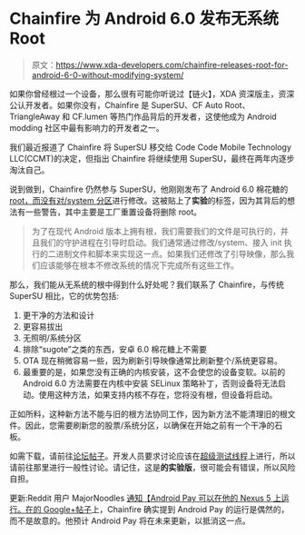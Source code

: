 # Chainfire 为 Android 6.0 发布无系统 Root

> 原文：<https://www.xda-developers.com/chainfire-releases-root-for-android-6-0-without-modifying-system/>

如果你曾经根过一个设备，那么很有可能你听说过[](http://forum.xda-developers.com/member.php?u=631273)【链火】，XDA 资深版主，资深公认开发者。如果你没有，Chainfire 是 SuperSU、CF Auto Root、TriangleAway 和 CF.lumen 等热门作品背后的开发者，这使他成为 Android modding 社区中最有影响力的开发者之一。

 我们最近报道了 Chainfire 将 SuperSU 移交给 Code Code Mobile Technology LLC(CCMT)的决定，但指出 Chainfire 将继续使用 SuperSU，最终在两年内逐步淘汰自己。

说到做到，Chainfire 仍然参与 SuperSU，他刚刚发布了 Android 6.0 棉花糖的 [root，而没有对/system 分区](http://forum.xda-developers.com/showpost.php?p=63197935&postcount=2)进行修改。这被贴上了**实验**的标签，因为其背后的想法有一些警告，其中主要是工厂重置设备将删除 root。

> 为了在现代 Android 版本上拥有根，我们需要我们的文件是可执行的，并且我们的守护进程在引导时启动。我们通常通过修改/system、接入 init 执行的二进制文件和脚本来实现这一点。如果我们还修改了引导映像，那么我们应该能够在根本不修改系统的情况下完成所有这些工作。

那么，我们能从无系统的根中得到什么好处呢？我们联系了 Chainfire，与传统 SuperSU 相比，它的优势包括:

1.  更干净的方法和设计
2.  更容易拔出
3.  无照明/系统分区
4.  排除“sugote”之类的东西，安卓 6.0 棉花糖上不需要
5.  OTA 现在稍微容易一些，因为刷新引导映像通常比刷新整个/系统更容易。
6.  最重要的是，如果您没有正确的内核安装，这不会使您的设备变软。以前的 Android 6.0 方法需要在内核中安装 SELinux 策略补丁，否则设备将无法启动。使用这种方法，如果支持内核不存在，您将没有根，但设备将启动。

正如所料，这种新方法不能与旧的根方法协同工作，因为新方法不能清理旧的根文件。因此，您需要刷新您的股票/系统分区，以确保在开始之前有一个干净的石板。

如需下载，请前往[论坛帖子](http://forum.xda-developers.com/showpost.php?p=63197935&postcount=2)。开发人员要求讨论应该在[超级测试线程](http://forum.xda-developers.com/apps/supersu/2014-09-02-supersu-v2-05-t2868133)上进行，所以请前往那里进行一般性讨论。请记住，这是**的实验版**，很可能会有错误，所以风险自担。

更新:Reddit 用户 MajorNoodles [通知【Android Pay 可以在他的 Nexus 5 上运行。在](https://www.reddit.com/r/Android/comments/3qu3zk/chainfire_systemless_root_experiment/cwiezgg)[的 Google+帖子](https://plus.google.com/+Chainfire/posts/aJbqUZ8PEP4)上，Chainfire 确实提到 Android Pay 的运行是偶然的，而不是故意的。他预计 Android Pay 将在未来更新，以抵消这一点。